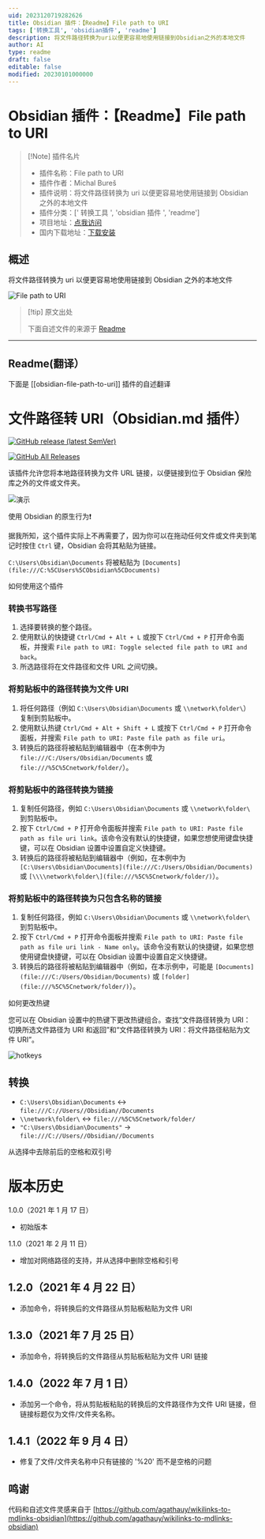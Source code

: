 ```yaml
---
uid: 2023120719282626
title: Obsidian 插件：【Readme】File path to URI
tags: ['转换工具', 'obsidian插件', 'readme']
description: 将文件路径转换为uri以便更容易地使用链接到Obsidian之外的本地文件
author: AI
type: readme
draft: false
editable: false
modified: 20230101000000
---
```


# Obsidian 插件：【Readme】File path to URI

> [!Note] 插件名片
> - 插件名称：File path to URI
> - 插件作者：Michal Bureš
> - 插件说明：将文件路径转换为 uri 以便更容易地使用链接到 Obsidian 之外的本地文件
> - 插件分类：[' 转换工具 ', 'obsidian 插件 ', 'readme']
> - 项目地址：[点我访问](https://github.com/MichalBures/obsidian-file-path-to-uri)
> - 国内下载地址：[下载安装](https://pkmer.cn/products/plugin/pluginMarket/?obsidian-file-path-to-uri)

## 概述

将文件路径转换为 uri 以便更容易地使用链接到 Obsidian 之外的本地文件

![File path to URI](https://cdn.pkmer.cn/covers/obsidian-file-path-to-uri.gif!pkmer)

> [!tip] 原文出处
>
>下面自述文件的来源于 [Readme](https://ghproxy.net/https://raw.githubusercontent.com/MichalBures/obsidian-file-path-to-uri/master/README.md)
>

---

## Readme(翻译）

下面是 [[obsidian-file-path-to-uri]] 插件的自述翻译

# 文件路径转 URI（Obsidian.md 插件）

[![GitHub release (latest SemVer)](https://img.shields.io/github/v/release/MichalBures/obsidian-file-path-to-uri)](https://github.com/MichalBures/obsidian-file-path-to-uri/releases/latest)

[![GitHub All Releases](https://img.shields.io/github/downloads/MichalBures/obsidian-file-path-to-uri/total)](https://github.com/MichalBures/obsidian-file-path-to-uri/releases)

该插件允许您将本地路径转换为文件 URL 链接，以便链接到位于 Obsidian 保险库之外的文件或文件夹。

![演示](https://cdn.pkmer.cn/covers/obsidian-file-path-to-uri_1_2.gif!pkmer)

使用 Obsidian 的原生行为❗

据我所知，这个插件实际上不再需要了，因为你可以在拖动任何文件或文件夹到笔记时按住 `Ctrl` 键，Obsidian 会将其粘贴为链接。

`C:\Users\Obsidian\Documents` 将被粘贴为 `[Documents](file:///C:%5CUsers%5CObsidian%5CDocuments)`

如何使用这个插件

### 转换书写路径

1. 选择要转换的整个路径。
2. 使用默认的快捷键 `Ctrl/Cmd + Alt + L` 或按下 `Ctrl/Cmd + P` 打开命令面板，并搜索 `File path to URI: Toggle selected file path to URI and back`。
3. 所选路径将在文件路径和文件 URL 之间切换。

### 将剪贴板中的路径转换为文件 URI

1. 将任何路径（例如 `C:\Users\Obsidian\Documents` 或 `\\network\folder\`）复制到剪贴板中。
2. 使用默认热键 `Ctrl/Cmd + Alt + Shift + L` 或按下 `Ctrl/Cmd + P` 打开命令面板，并搜索 `File path to URI: Paste file path as file uri`。
3. 转换后的路径将被粘贴到编辑器中（在本例中为 `file:///C:/Users/Obsidian/Documents` 或 `file:///%5C%5Cnetwork/folder/`）。

### 将剪贴板中的路径转换为链接

1. 复制任何路径，例如 `C:\Users\Obsidian\Documents` 或 `\\network\folder\` 到剪贴板中。
2. 按下 `Ctrl/Cmd + P` 打开命令面板并搜索
   `File path to URI: Paste file path as file uri link`。该命令没有默认的快捷键，如果您想使用键盘快捷键，可以在 Obsidian 设置中设置自定义快捷键。
3. 转换后的路径将被粘贴到编辑器中（例如，在本例中为 `[C:\Users\Obsidian\Documents](file:///C:/Users/Obsidian/Documents)` 或 `[\\\\network\folder\](file:///%5C%5Cnetwork/folder/)`）。

### 将剪贴板中的路径转换为只包含名称的链接

1. 复制任何路径，例如 `C:\Users\Obsidian\Documents` 或 `\\network\folder\` 到剪贴板中。
2. 按下 `Ctrl/Cmd + P` 打开命令面板并搜索
   `File path to URI: Paste file path as file uri link - Name only`。该命令没有默认的快捷键，如果您想使用键盘快捷键，可以在 Obsidian 设置中设置自定义快捷键。
3. 转换后的路径将被粘贴到编辑器中（例如，在本示例中，可能是 `[Documents](file:///C:/Users/Obsidian/Documents)` 或 `[folder](file:///%5C%5Cnetwork/folder/)`）。

如何更改热键

您可以在 Obsidian 设置中的热键下更改热键组合。查找“文件路径转换为 URI：切换所选文件路径为 URI 和返回”和“文件路径转换为 URI：将文件路径粘贴为文件 URI”。

![hotkeys](https://cdn.pkmer.cn/covers/obsidian-file-path-to-uri_1_3.png!pkmer)

## 转换

- `C:\Users\Obsidian\Documents` <-> `file:///C://Users//Obsidian//Documents`
- `\\network\folder\` <-> `file:///%5C%5Cnetwork/folder/`
- ` "C:\Users\Obsidian\Documents" ` -> `file:///C://Users//Obsidian//Documents`

从选择中去除前后的空格和双引号

# 版本历史

1.0.0（2021 年 1 月 17 日）

- 初始版本

1.1.0（2021 年 2 月 11 日）

- 增加对网络路径的支持，并从选择中删除空格和引号

## 1.2.0（2021 年 4 月 22 日）

- 添加命令，将转换后的文件路径从剪贴板粘贴为文件 URI

## 1.3.0（2021 年 7 月 25 日）

- 添加命令，将转换后的文件路径从剪贴板粘贴为文件 URI 链接

## 1.4.0（2022 年 7 月 1 日）

- 添加另一个命令，将从剪贴板粘贴的转换后的文件路径作为文件 URI 链接，但链接标题仅为文件/文件夹名称。

## 1.4.1（2022 年 9 月 4 日）

- 修复了文件/文件夹名称中只有链接的 '%20' 而不是空格的问题

## 鸣谢

代码和自述文件灵感来自于 [https://github.com/agathauy/wikilinks-to-mdlinks-obsidian](https://github.com/agathauy/wikilinks-to-mdlinks-obsidian)
